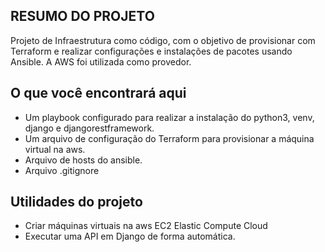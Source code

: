 ## RESUMO DO PROJETO
Projeto de Infraestrutura como código, com o objetivo de provisionar com Terraform e realizar configurações e instalações de pacotes usando Ansible. A AWS foi utilizada como provedor. 
##

## O que você encontrará aqui
- Um playbook configurado para realizar a instalação do python3, venv, django e djangorestframework.
- Um arquivo de configuração do Terraform para provisionar a máquina virtual na aws.
- Arquivo de hosts do ansible. 
- Arquivo .gitignore
##

## Utilidades do projeto 
- Criar máquinas virtuais na aws EC2 Elastic Compute Cloud
- Executar uma API em Django de forma automática.

 











